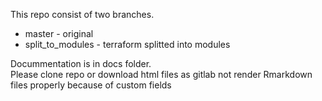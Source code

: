 This repo consist of two branches. 

- master - original  
- split_to_modules - terraform splitted into modules  

Docummentation is in docs folder.  
Please clone repo or download html files as gitlab not render Rmarkdown files properly because of custom fields